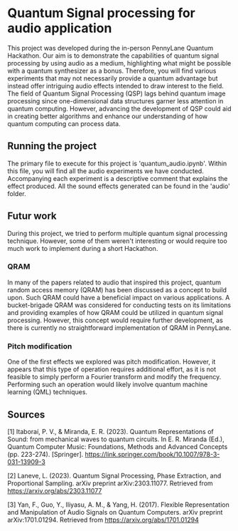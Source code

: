 # Quantum Signal processing for audio application

This project was developed during the in-person PennyLane Quantum Hackathon. Our aim is to demonstrate the capabilities of quantum signal processing by using audio as a medium, highlighting what might be possible with a quantum synthesizer as a bonus. Therefore, you will find various experiments that may not necessarily provide a quantum advantage but instead offer intriguing audio effects intended to draw interest to the field. The field of Quantum Signal Processing (QSP) lags behind quantum image processing since one-dimensional data structures garner less attention in quantum computing. However, advancing the development of QSP could aid in creating better algorithms and enhance our understanding of how quantum computing can process data. 

## Running the project

The primary file to execute for this project is 'quantum_audio.ipynb'. Within this file, you will find all the audio experiments we have conducted. Accompanying each experiment is a descriptive comment that explains the effect produced. All the sound effects generated can be found in the 'audio' folder.

## Futur work

During this project, we tried to perform multiple quantum signal processing technique. However, some of them weren't interesting or would require too much work to implement during a short Hackathon.

### QRAM

In many of the papers related to audio that inspired this project, quantum random access memory (QRAM) has been discussed as a concept to build upon. Such QRAM could have a beneficial impact on various applications. A bucket-brigade QRAM was considered for conducting tests on its limitations and providing examples of how QRAM could be utilized in quantum signal processing. However, this concept would require further development, as there is currently no straightforward implementation of QRAM in PennyLane.

### Pitch modification

One of the first effects we explored was pitch modification. However, it appears that this type of operation requires additional effort, as it is not feasible to simply perform a Fourier transform and modify the frequency. Performing such an operation would likely involve quantum machine learning (QML) techniques.


## Sources

[1] Itaboraí, P. V., & Miranda, E. R. (2023). Quantum Representations of Sound: from mechanical waves to quantum circuits. In E. R. Miranda (Ed.), Quantum Computer Music: Foundations, Methods and Advanced Concepts (pp. 223-274). [Springer]. https://link.springer.com/book/10.1007/978-3-031-13909-3

[2] Laneve, L. (2023). Quantum Signal Processing, Phase Extraction, and Proportional Sampling. arXiv preprint arXiv:2303.11077. Retrieved from https://arxiv.org/abs/2303.11077

[3] Yan, F., Guo, Y., Iliyasu, A. M., & Yang, H. (2017). Flexible Representation and Manipulation of Audio Signals on Quantum Computers. arXiv preprint arXiv:1701.01294. Retrieved from https://arxiv.org/abs/1701.01294